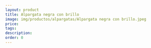 ```yaml
---
layout: product
title: Alpargata negra con brillo
image: img/productos/alpargatas/Alpargata negra con brillo.jpeg
price: 
tags: 
description: 
order: 0
---
```

